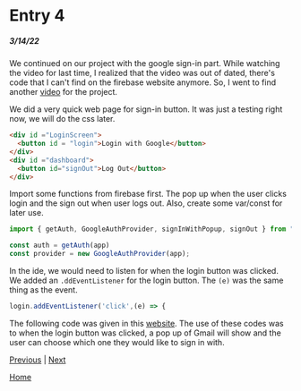 # Entry 4
##### 3/14/22

We continued on our project with the google sign-in part. While watching the video for last time, I realized that the video was out of dated, there's code that I can't find on the firebase website anymore. So, I went to find another [video](https://firebase.google.com/docs/auth/web/google-signin) for the project.


We did a very quick web page for sign-in button. It was just a testing right now, we will do the css later. 
```html
<div id ="LoginScreen">
  <button id = "login">Login with Google</button>
</div>
<div id ="dashboard">
  <button id="signOut">Log Out</button>
</div>
```

Import some functions from firebase first. The pop up when the user clicks login and the sign out when user logs out. Also, create some var/const for later use.
```js
import { getAuth, GoogleAuthProvider, signInWithPopup, signOut } from "https://www.gstatic.com/firebasejs/9.6.6/firebase-auth.js";

const auth = getAuth(app)
const provider = new GoogleAuthProvider(app);
```

In the ide, we would need to listen for when the login button was clicked. We added an `.ddEventListener` for the login button. The `(e)` was the same thing as the event.
```js
login.addEventListener('click',(e) => {
```

The following code was given in this [website](https://firebase.google.com/docs/auth/web/google-signin). The use of these codes was to when the login button was clicked, a pop up of Gmail will show and the user can choose which one they would like to sign in with.

[Previous](entry03.md) | [Next](entry05.md)

[Home](../README.md)
